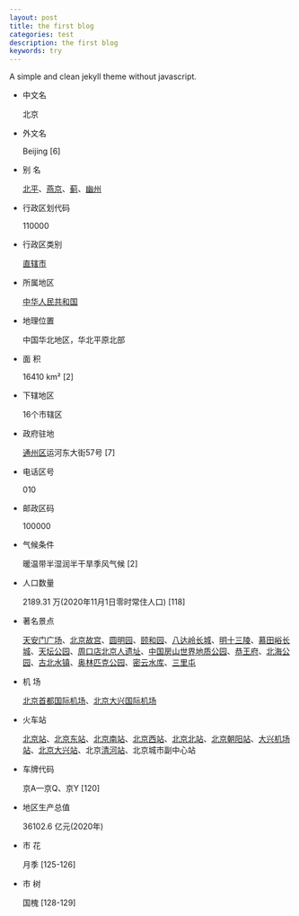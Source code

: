 ```yaml
---
layout: post
title: the first blog
categories: test
description: the first blog
keywords: try
---
```


A simple and clean jekyll theme without javascript.

- 中文名

  北京

- 外文名

  Beijing [6] 

- 别  名

  [北平](https://baike.baidu.com/item/北平/1193468)、[燕京](https://baike.baidu.com/item/燕京/85350)、[蓟](https://baike.baidu.com/item/蓟/4536)、[幽州](https://baike.baidu.com/item/幽州/1049370)

- 行政区划代码

  110000

- 行政区类别

  [直辖市](https://baike.baidu.com/item/直辖市/725471)

- 所属地区

  [中华人民共和国](https://baike.baidu.com/item/中华人民共和国/106554)

- 地理位置

  中国华北地区，华北平原北部

- 面  积

  16410 km² [2] 

- 下辖地区

  16个市辖区

- 政府驻地

  [通州区](https://baike.baidu.com/item/通州区/5203)运河东大街57号 [7] 

- 电话区号

  010

- 邮政区码

  100000

- 气候条件

  暖温带半湿润半干旱季风气候 [2] 

- 人口数量

  2189.31 万(2020年11月1日零时常住人口) [118] 

- 著名景点

  [天安门广场](https://baike.baidu.com/item/天安门广场/117799)、[北京故宫](https://baike.baidu.com/item/北京故宫/345415)、[圆明园](https://baike.baidu.com/item/圆明园/9328)、[颐和园](https://baike.baidu.com/item/颐和园/63458)、[八达岭长城](https://baike.baidu.com/item/八达岭长城/553342)、[明十三陵](https://baike.baidu.com/item/明十三陵/303105)、[慕田峪长城](https://baike.baidu.com/item/慕田峪长城/1897503)、[天坛公园](https://baike.baidu.com/item/天坛公园/3973437)、[周口店北京人遗址](https://baike.baidu.com/item/周口店北京人遗址/597231)、[中国房山世界地质公园](https://baike.baidu.com/item/中国房山世界地质公园/4270788)、[恭王府](https://baike.baidu.com/item/恭王府/413813)、[北海公园](https://baike.baidu.com/item/北海公园/253388)、[古北水镇](https://baike.baidu.com/item/古北水镇/7554076)、[奥林匹克公园](https://baike.baidu.com/item/奥林匹克公园/2486438)、[密云水库](https://baike.baidu.com/item/密云水库/215532)、[三里屯](https://baike.baidu.com/item/三里屯/48796)

- 机  场

  [北京首都国际机场](https://baike.baidu.com/item/北京首都国际机场/6847919)、[北京大兴国际机场](https://baike.baidu.com/item/北京大兴国际机场/12801770)

- 火车站

  [北京站](https://baike.baidu.com/item/北京站/18844)、[北京东站](https://baike.baidu.com/item/北京东站/4579228)、[北京南站](https://baike.baidu.com/item/北京南站/5908768)、[北京西站](https://baike.baidu.com/item/北京西站/4401944)、[北京北站](https://baike.baidu.com/item/北京北站/6568308)、[北京朝阳站](https://baike.baidu.com/item/北京朝阳站/50940791)、[大兴机场站](https://baike.baidu.com/item/大兴机场站/23775253)、[北京大兴站](https://baike.baidu.com/item/北京大兴站/23651465)、北京[清河站](https://baike.baidu.com/item/清河站/7924572)、北京城市副中心站

- 车牌代码

  京A—京Q、京Y [120] 

- 地区生产总值

  36102.6 亿元(2020年)

- 市  花

  月季 [125-126] 

- 市  树

  国槐 [128-129] 
